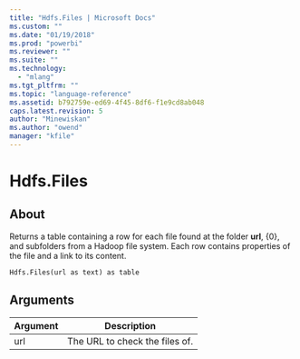 ```yaml
---
title: "Hdfs.Files | Microsoft Docs"
ms.custom: ""
ms.date: "01/19/2018"
ms.prod: "powerbi"
ms.reviewer: ""
ms.suite: ""
ms.technology: 
  - "mlang"
ms.tgt_pltfrm: ""
ms.topic: "language-reference"
ms.assetid: b792759e-ed69-4f45-8df6-f1e9cd8ab048
caps.latest.revision: 5
author: "Minewiskan"
ms.author: "owend"
manager: "kfile"
---
```

# Hdfs.Files

  
## About  
Returns a table containing a row for each file found at the folder **url**, {0}, and subfolders from a Hadoop file system. Each row contains properties of the file and a link to its content.  
  
```  
Hdfs.Files(url as text) as table  
```  
  
## Arguments  
  
|Argument|Description|  
|------------|---------------|  
|url|The URL to check the files of.|  
  
